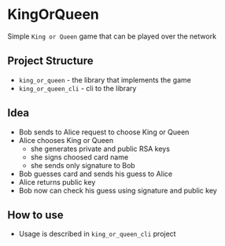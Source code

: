 # KingOrQueen

Simple `King or Queen` game that can be played over the network

## Project Structure

- `king_or_queen` - the library that implements the game
- `king_or_queen_cli` - cli to the library

## Idea

- Bob sends to Alice request to choose King or Queen
- Alice chooses King or Queen
  - she generates private and public RSA keys
  - she signs choosed card name
  - she sends only signature to Bob
- Bob guesses card and sends his guess to Alice
- Alice returns public key
- Bob now can check his guess using signature and public key

## How to use

- Usage is described in `king_or_queen_cli` project
